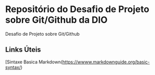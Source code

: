 # Repositório do Desafio de Projeto sobre Git/Github da DIO
Desafio de Projeto sobre Git/Github

## Links Úteis
[Sintaxe Basica Markdown(https://wwww.markdownguide.org/basic-syntax/)
